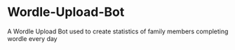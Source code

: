 # Wordle-Upload-Bot
A Wordle Upload Bot used to create statistics of family members completing wordle every day 
